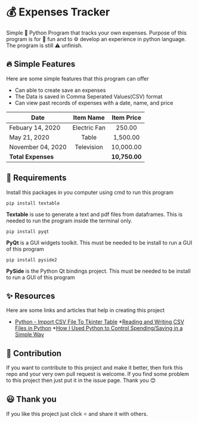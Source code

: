# 💰 Expenses Tracker
Simple 🐍 Python Program that tracks your own expenses. Purpose of this program is for 🤗 fun and to ⚙️ develop an experience in python language. The program is still ⚠️ unfinish.

## 🔥 Simple Features
Here are some simple features that this program can offer 
* Can able to create save an expenses
* The Data is saved in Comma Seperated Values(CSV) format
* Can view past records of expenses with a date, name, and price

| Date              | Item Name     | Item Price|
| -------------     |:-------------:|:---------:|
| Febuary 14, 2020  | Electric Fan  |  250.00   |
| May 21, 2020      | Table         | 1,500.00   |
| November 04, 2020 | Television    | 10,000.00  |
|**Total Expenses** |               |**10,750.00**|

## 🍂 Requirements
Install this packages in you computer using cmd to run this program
```
pip install textable
```
**Textable** is use to generate a text and pdf files from dataframes. This is needed to run the program inside the terminal only.

```
pip install pyqt
```
**PyQt** is a GUI widgets toolkit. This must be needed to be install to run a GUI of this program
```
pip install pyside2
```
**PySide** is the Python Qt bindings project. This must be needed to be install to run a GUI of this program

## ✨ Resources
Here are some links and articles that help in creating this project

* [Python - Import CSV File To Tkinter Table](https://www.sourcecodester.com/tutorials/python/12494/python-import-csv-file-tkinter-table.html)
*[Reading and Writing CSV Files in Python](https://realpython.com/python-csv/)
*[How I Used Python to Control Spending/Saving in a Simple Way
](https://medium.com/swlh/how-i-used-python-to-control-spending-saving-in-a-simple-way-30e8b3df4c0a)

## 🙌 Contribution
If you want to contribute to this project and make it better, then fork this repo and your very own pull request is welcome. If you find some problem to this project then just put it in the issue page. Thank you 😊


## 😃 Thank you 
If you like this project just click ⭐ and share it with others.



